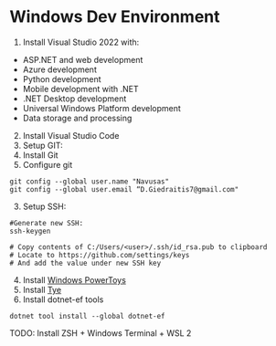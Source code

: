 # Windows Dev Environment

1. Install Visual Studio 2022 with:
  - ASP.NET and web development
  - Azure development
  - Python development
  - Mobile development with .NET
  - .NET Desktop development
  - Universal Windows Platform development
  - Data storage and processing
  
2. Install Visual Studio Code
3. Setup GIT:
  1. Install Git
  2. Configure git
  ```
  git config --global user.name "Navusas"
  git config --global user.email “D.Giedraitis7@gmail.com"
  ```
  3. Setup SSH:
  ```
  #Generate new SSH:
  ssh-keygen

  # Copy contents of C:/Users/<user>/.ssh/id_rsa.pub to clipboard
  # Locate to https://github.com/settings/keys
  # And add the value under new SSH key
  ```
4. Install [Windows PowerToys](https://aka.ms/installpowertoys)
5. Install [Tye](https://github.com/dotnet/tye/blob/main/docs/getting_started.md)
6. Install dotnet-ef tools 
```
dotnet tool install --global dotnet-ef
```


TODO:
Install ZSH + Windows Terminal + WSL 2
